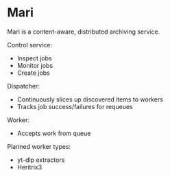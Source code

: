 # Mari

Mari is a content-aware, distributed archiving service.

Control service:
* Inspect jobs
* Monitor jobs
* Create jobs

Dispatcher:
* Continuously slices up discovered items to workers
* Tracks job success/failures for requeues

Worker:
* Accepts work from queue

Planned worker types:
* yt-dlp extractors
* Heritrix3

